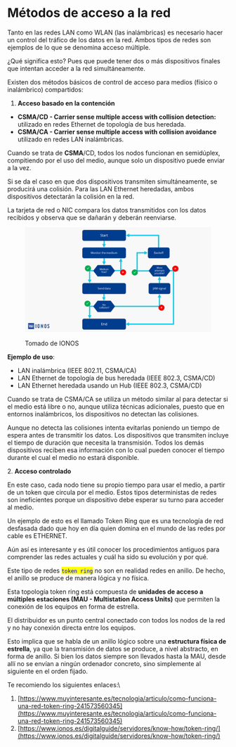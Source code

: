 # Métodos de acceso  a la red

Tanto en las redes LAN como WLAN (las inalámbricas) es necesario hacer un control del tráfico de los datos en la red. Ambos tipos de redes son ejemplos de lo que se denomina acceso múltiple.&#x20;

¿Qué significa esto? Pues que puede tener dos o más dispositivos finales que intentan acceder a la red simultáneamente.

Existen dos métodos básicos de control de acceso para medios (físico o inalámbrico) compartidos:

1. **Acceso basado en la contención**

* **CSMA/CD - Carrier sense multiple access with collision detection:** utilizado en redes Ethernet de topología de bus heredada.
* **CSMA/CA - Carrier sense multiple access with collision avoidance** utilizado en redes LAN inalámbricas.

Cuando se trata de **CSMA**/CD, todos los nodos funcionan en semidúplex, compitiendo por el uso del medio, aunque solo un dispositivo puede enviar a la vez. &#x20;

Si se da el caso en que dos dispositivos transmiten simultáneamente, se producirá una colisión. Para las LAN Ethernet heredadas, ambos dispositivos detectarán la colisión en la red.&#x20;

La tarjeta de red o NIC compara los datos transmitidos con los datos recibidos y observa que  se dañarán y deberán reenviarse.

<figure><img src="../.gitbook/assets/image (121).png" alt=""><figcaption><p>Tomado de IONOS</p></figcaption></figure>

**Ejemplo de uso**:

* LAN inalámbrica (IEEE 802.11, CSMA/CA)
* LAN Ethernet de topología de bus heredada (IEEE 802.3, CSMA/CD)
* LAN Ethernet heredada usando un Hub (IEEE 802.3,  CSMA/CD)

Cuando se trata de CSMA/CA se utiliza un método similar al para detectar si el medio está libre o no, aunque utiliza técnicas adicionales, puesto que en entornos inalámbricos, los dispositivos no detectan las colisiones.&#x20;

Aunque no detecta las colisiones intenta evitarlas poniendo un tiempo de espera antes de transmitir los datos. Los dispositivos que transmiten incluye el tiempo de duración que necesita la transmisión. Todos los demás dispositivos  reciben esa información con lo cual  pueden conocer el tiempo durante el cual el medio no estará disponible.



2\. **Acceso controlado**

En este caso, cada nodo tiene su propio tiempo para usar el medio, a partir de un token que circula por el medio. Estos tipos deterministas de redes son ineficientes porque un dispositivo debe esperar su turno para acceder al medio.&#x20;

Un ejemplo de esto es el llamado Token Ring que es una tecnología de red desfasada dado que hoy en día quien domina en el mundo de las redes por cable es ETHERNET.&#x20;

Aún así es interesante y es útil conocer los procedimientos antiguos para comprender las redes actuales y cuál ha sido su evolución y por qué.&#x20;

Este tipo de redes <mark style="color:blue;">`token ring`</mark> no son en realidad redes en anillo. De hecho, el anillo se produce de manera lógica y no física.

Esta topología token ring está compuesta de **unidades de acceso a múltiples estaciones (MAU - Multistation Access Units)** que permiten la conexión de los equipos en forma de estrella.&#x20;

El distribuidor es un punto central conectado con todos los nodos de la red y no hay conexión directa entre los equipos.

Esto implica que se habla de un anillo lógico sobre una **estructura física de estrella**, ya que la transmisión de datos se produce, a nivel abstracto, en forma de anillo. Si bien los datos siempre son llevados hasta la MAU, desde allí no se envían a ningún ordenador concreto, sino simplemente al siguiente en el orden fijado.

Te recomiendo los siguientes enlaces:\


1. [https://www.muyinteresante.es/tecnologia/articulo/como-funciona-una-red-token-ring-241573560345](https://www.muyinteresante.es/tecnologia/articulo/como-funciona-una-red-token-ring-241573560345)
2. [https://www.ionos.es/digitalguide/servidores/know-how/token-ring/](https://www.ionos.es/digitalguide/servidores/know-how/token-ring/)
